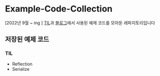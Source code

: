 # Example-Code-Collection
[2022년 9월 ~ ing ] [TIL](https://github.com/honghyunin/TIL)과 [블로그](https://eojil-hyunin-in.tistory.com/)에서 사용된 예제 코드를 모아둔 레파지토리입니다

## 저장된 예제 코드

### TIL
- Reflection
- Serialize
